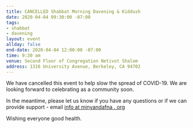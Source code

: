 ```yaml
---
title: CANCELLED Shabbat Morning Davening & Kiddush
date: 2020-04-04 09:30:00 -07:00
tags:
- shabbat
- davening
layout: event
allday: false
end-date: 2020-04-04 12:00:00 -07:00
time: 9:30 am
venue: Second Floor of Congregation Netivot Shalom
address: 1316 University Avenue, Berkeley, CA 94702
---
```


We have cancelled this event to help slow the spread of COVID-19.
We are looking forward to celebrating as a community soon.

In the meantime, please let us know if you have any questions or if we can provide support - email [info at minyandafna . org](mailto:info@minyandafna.org)

Wishing everyone good health.


